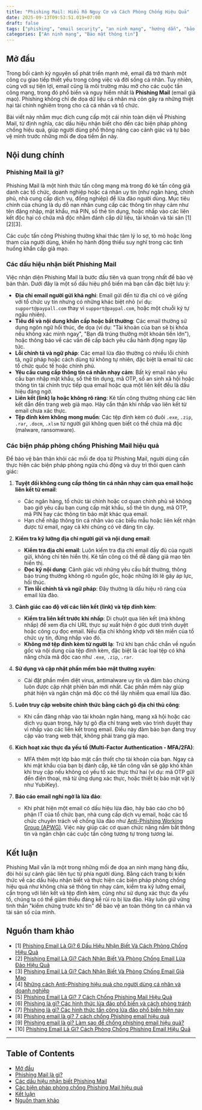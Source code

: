 ```yaml
---
title: "Phishing Mail: Hiểu Rõ Nguy Cơ và Cách Phòng Chống Hiệu Quả"
date: 2025-09-13T09:53:51.019+07:00
draft: false
tags: ["phishing", "email security", "an ninh mạng", "hướng dẫn", "bảo mật"]
categories: ["An ninh mạng", "Bảo mật thông tin"]
---
```


## Mở đầu

Trong bối cảnh kỷ nguyên số phát triển mạnh mẽ, email đã trở thành một công cụ giao tiếp thiết yếu trong công việc và đời sống cá nhân. Tuy nhiên, cùng với sự tiện lợi, email cũng là môi trường màu mỡ cho các cuộc tấn công mạng, trong đó phổ biến và nguy hiểm nhất là **Phishing Mail** (email giả mạo). Phishing không chỉ đe dọa dữ liệu cá nhân mà còn gây ra những thiệt hại tài chính nghiêm trọng cho cả cá nhân và tổ chức.

Bài viết này nhằm mục đích cung cấp một cái nhìn toàn diện về Phishing Mail, từ định nghĩa, các dấu hiệu nhận biết cho đến các biện pháp phòng chống hiệu quả, giúp người dùng phổ thông nâng cao cảnh giác và tự bảo vệ mình trước những mối đe dọa tiềm ẩn này.

## Nội dung chính

### Phishing Mail là gì?

Phishing Mail là một hình thức tấn công mạng mà trong đó kẻ tấn công giả danh các tổ chức, doanh nghiệp hoặc cá nhân uy tín (như ngân hàng, chính phủ, nhà cung cấp dịch vụ, đồng nghiệp) để lừa đảo người dùng. Mục tiêu chính của chúng là dụ dỗ nạn nhân cung cấp các thông tin nhạy cảm như tên đăng nhập, mật khẩu, mã PIN, số thẻ tín dụng, hoặc nhấp vào các liên kết độc hại có chứa mã độc nhằm đánh cắp dữ liệu, tài khoản và tài sản [1][2][3].

Các cuộc tấn công Phishing thường khai thác tâm lý lo sợ, tò mò hoặc lòng tham của người dùng, khiến họ hành động thiếu suy nghĩ trong các tình huống khẩn cấp giả mạo.

### Các dấu hiệu nhận biết Phishing Mail

Việc nhận diện Phishing Mail là bước đầu tiên và quan trọng nhất để bảo vệ bản thân. Dưới đây là một số dấu hiệu phổ biến mà bạn cần đặc biệt lưu ý:

*   **Địa chỉ email người gửi khả nghi**: Email gửi đến từ địa chỉ có vẻ giống với tổ chức uy tín nhưng có những khác biệt nhỏ (ví dụ: `support@paypall.com` thay vì `support@paypal.com`, hoặc một chuỗi ký tự ngẫu nhiên).
*   **Tiêu đề và nội dung khẩn cấp hoặc bất thường**: Các email thường sử dụng ngôn ngữ hối thúc, đe dọa (ví dụ: "Tài khoản của bạn sẽ bị khóa nếu không xác minh ngay", "Bạn đã trúng thưởng một khoản tiền lớn"), hoặc thông báo về các vấn đề cấp bách yêu cầu hành động ngay lập tức.
*   **Lỗi chính tả và ngữ pháp**: Các email lừa đảo thường có nhiều lỗi chính tả, ngữ pháp hoặc cách dùng từ không tự nhiên, đặc biệt là email từ các tổ chức quốc tế hoặc chính phủ.
*   **Yêu cầu cung cấp thông tin cá nhân nhạy cảm**: Bất kỳ email nào yêu cầu bạn nhập mật khẩu, số thẻ tín dụng, mã OTP, số an sinh xã hội hoặc thông tin tài chính trực tiếp qua email hoặc qua một liên kết đều là dấu hiệu đáng ngờ.
*   **Liên kết (link) lạ hoặc không rõ ràng**: Kẻ tấn công thường nhúng các liên kết dẫn đến trang web giả mạo. Hãy cẩn thận khi nhấp vào liên kết từ email chưa xác thực.
*   **Tệp đính kèm không mong muốn**: Các tệp đính kèm có đuôi `.exe`, `.zip`, `.rar`, `.docm`, `.xlsm` từ người gửi không quen biết có thể chứa mã độc (malware, ransomware).

### Các biện pháp phòng chống Phishing Mail hiệu quả

Để bảo vệ bản thân khỏi các mối đe dọa từ Phishing Mail, người dùng cần thực hiện các biện pháp phòng ngừa chủ động và duy trì thói quen cảnh giác:

1.  **Tuyệt đối không cung cấp thông tin cá nhân nhạy cảm qua email hoặc liên kết từ email**:
    *   Các ngân hàng, tổ chức tài chính hoặc cơ quan chính phủ sẽ không bao giờ yêu cầu bạn cung cấp mật khẩu, số thẻ tín dụng, mã OTP, mã PIN hay các thông tin bảo mật khác qua email.
    *   Hạn chế nhập thông tin cá nhân vào các biểu mẫu hoặc liên kết nhận được từ email, ngay cả khi chúng có vẻ đáng tin cậy.

2.  **Kiểm tra kỹ lưỡng địa chỉ người gửi và nội dung email**:
    *   **Kiểm tra địa chỉ email**: Luôn kiểm tra địa chỉ email đầy đủ của người gửi, không chỉ tên hiển thị. Kẻ tấn công có thể dễ dàng giả mạo tên hiển thị.
    *   **Đọc kỹ nội dung**: Cảnh giác với những yêu cầu bất thường, thông báo trúng thưởng không rõ nguồn gốc, hoặc những lời lẽ gây áp lực, hối thúc.
    *   **Tìm lỗi chính tả và ngữ pháp**: Đây thường là dấu hiệu rõ ràng của email lừa đảo.

3.  **Cảnh giác cao độ với các liên kết (link) và tệp đính kèm**:
    *   **Kiểm tra liên kết trước khi nhấp**: Di chuột qua liên kết (mà không nhấp) để xem địa chỉ URL thực sự xuất hiện ở góc dưới trình duyệt hoặc công cụ đọc email. Nếu địa chỉ không khớp với tên miền của tổ chức uy tín, đừng nhấp vào đó.
    *   **Không mở tệp đính kèm từ người lạ**: Trừ khi bạn chắc chắn về nguồn gốc và nội dung của tệp đính kèm, đặc biệt là các loại tệp có khả năng chứa mã độc cao như `.exe`, `.zip`, `.rar`.

4.  **Sử dụng và cập nhật phần mềm bảo mật thường xuyên**:
    *   Cài đặt phần mềm diệt virus, antimalware uy tín và đảm bảo chúng luôn được cập nhật phiên bản mới nhất. Các phần mềm này giúp phát hiện và ngăn chặn mã độc có thể lây nhiễm qua email lừa đảo.

5.  **Luôn truy cập website chính thức bằng cách gõ địa chỉ thủ công**:
    *   Khi cần đăng nhập vào tài khoản ngân hàng, mạng xã hội hoặc các dịch vụ quan trọng, hãy tự gõ địa chỉ trang web vào trình duyệt thay vì nhấp vào các liên kết trong email. Điều này đảm bảo bạn đang truy cập vào trang web thật, không phải trang giả mạo.

6.  **Kích hoạt xác thực đa yếu tố (Multi-Factor Authentication - MFA/2FA)**:
    *   MFA thêm một lớp bảo mật cần thiết cho tài khoản của bạn. Ngay cả khi mật khẩu của bạn bị đánh cắp, kẻ tấn công vẫn sẽ gặp khó khăn khi truy cập nếu không có yếu tố xác thực thứ hai (ví dụ: mã OTP gửi đến điện thoại, mã từ ứng dụng xác thực, hoặc thiết bị bảo mật vật lý như YubiKey).

7.  **Báo cáo email nghi ngờ là lừa đảo**:
    *   Khi phát hiện một email có dấu hiệu lừa đảo, hãy báo cáo cho bộ phận IT của tổ chức bạn, nhà cung cấp dịch vụ email, hoặc các tổ chức chuyên trách về chống lừa đảo như [Anti-Phishing Working Group (APWG)](mailto:reportphishing@antiphishing.org). Việc này giúp các cơ quan chức năng nắm bắt thông tin và ngăn chặn các cuộc tấn công tương tự trong tương lai.

## Kết luận

Phishing Mail vẫn là một trong những mối đe dọa an ninh mạng hàng đầu, đòi hỏi sự cảnh giác liên tục từ phía người dùng. Bằng cách trang bị kiến thức về các dấu hiệu nhận biết và thực hiện các biện pháp phòng chống hiệu quả như không chia sẻ thông tin nhạy cảm, kiểm tra kỹ lưỡng email, cẩn trọng với liên kết và tệp đính kèm, cũng như sử dụng xác thực đa yếu tố, chúng ta có thể giảm thiểu đáng kể rủi ro bị lừa đảo. Hãy luôn giữ vững tinh thần "kiểm chứng trước khi tin" để bảo vệ an toàn thông tin cá nhân và tài sản số của mình.

## Nguồn tham khảo

*   [1] [Phishing Email Là Gì? 6 Dấu Hiệu Nhận Biết Và Cách Phòng Chống Hiệu Quả](https://vinahost.vn/phishing-email-la-gi/)
*   [2] [Phishing Email Là Gì? Cách Nhận Biết Và Phòng Chống Email Lừa Đảo Hiệu Quả](https://nhanhoa.com/tin-tuc/phising-email-la-gi.html)
*   [3] [Phishing Email Là Gì? Cách Nhận Biết Và Phòng Chống Email Giả Mạo](https://www.vnetwork.vn/news/phishing-email-la-gi/)
*   [4] [Những cách Anti-Phishing hiệu quả cho người dùng cá nhân và doanh nghiệp](https://viettelidc.com.vn/tin-tuc/nhung-cach-anti-phishing-hieu-qua-cho-nguoi-dung-ca-nhan-va-doanh-nghiep-3016)
*   [5] [Phishing Email Là Gì? 7 Cách Chống Phishing Mail Hiệu Quả](https://digibit.vn/phishing-email-la-gi/)
*   [6] [Phishing là gì? Các hình thức lừa đảo phổ biến và cách phòng tránh](https://vietnix.vn/phishing-la-gi/)
*   [7] [Phishing là gì? Các hình thức tấn công lừa đảo phổ biến hiện nay](https://cystack.net/vi/blog/phishing-la-gi)
*   [8] [Phishing email là gì? 7 cách chống Phishing email hiệu quả](https://mona.media/phishing-email-la-gi/)
*   [9] [Phishing email là gì? Làm sao để chống phishing email hiệu quả?](https://viettelstore.vn/tin-tuc/phishing-email-la-gi)
*   [10] [Phishing Email Là Gì? Cách Phòng Chống Phishing Email Hiệu Quả](https://microsoft.fptcloud.com/kien-thuc/phishing-email-la-gi/)

---
## Table of Contents
- [Mở đầu](#mở-đầu)
- [Phishing Mail là gì?](#phishing-mail-là-gì)
- [Các dấu hiệu nhận biết Phishing Mail](#các-dấu-hiệu-nhận-biết-phishing-mail)
- [Các biện pháp phòng chống Phishing Mail hiệu quả](#các-biện-pháp-phòng-chống-phishing-mail-hiệu-quả)
- [Kết luận](#kết-luận)
- [Nguồn tham khảo](#nguồn-tham-khảo)